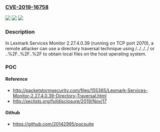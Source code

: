 ### [CVE-2019-16758](https://cve.mitre.org/cgi-bin/cvename.cgi?name=CVE-2019-16758)
![](https://img.shields.io/static/v1?label=Product&message=n%2Fa&color=blue)
![](https://img.shields.io/static/v1?label=Version&message=n%2Fa&color=blue)
![](https://img.shields.io/static/v1?label=Vulnerability&message=n%2Fa&color=brighgreen)

### Description

In Lexmark Services Monitor 2.27.4.0.39 (running on TCP port 2070), a remote attacker can use a directory traversal technique using /../../../ or ..%2F..%2F..%2F to obtain local files on the host operating system.

### POC

#### Reference
- http://packetstormsecurity.com/files/155365/Lexmark-Services-Monitor-2.27.4.0.39-Directory-Traversal.html
- http://seclists.org/fulldisclosure/2019/Nov/17

#### Github
- https://github.com/20142995/pocsuite

